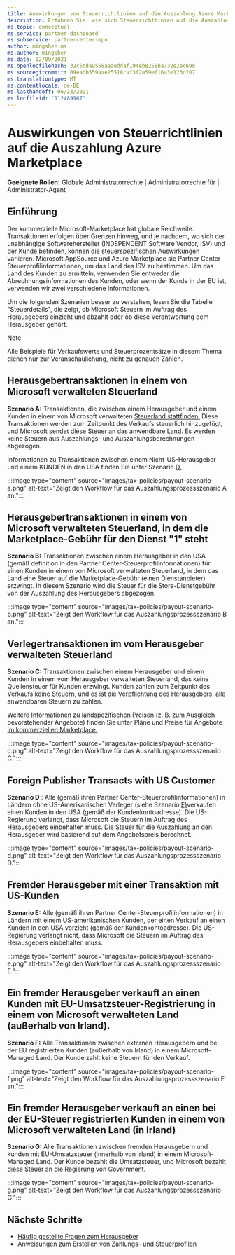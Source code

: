 ```yaml
---
title: Auswirkungen von Steuerrichtlinien auf die Auszahlung Azure Marketplace
description: Erfahren Sie, wie sich Steuerrichtlinien auf die Auszahlung Azure Marketplace.
ms.topic: conceptual
ms.service: partner-dashboard
ms.subservice: partnercenter-mpn
author: mingshen-ms
ms.author: mingshen
ms.date: 02/09/2021
ms.openlocfilehash: 32c5cda9558aaaeddaf194eb8258ba732e2ac698
ms.sourcegitcommit: 09eabb559aae25518caf3f2a59ef16a3e123c207
ms.translationtype: MT
ms.contentlocale: de-DE
ms.lasthandoff: 06/23/2021
ms.locfileid: "112489967"
---
```

# <a name="how-tax-policies-affect-payout-for-azure-marketplace"></a>Auswirkungen von Steuerrichtlinien auf die Auszahlung Azure Marketplace

**Geeignete Rollen:** Globale Administratorrechte | Administratorrechte für | Administrator-Agent

## <a name="introduction"></a>Einführung

Der kommerzielle Microsoft-Marketplace hat globale Reichweite. Transaktionen erfolgen über Grenzen hinweg, und je nachdem, wo sich der unabhängige Softwarehersteller (INDEPENDENT Software Vendor, ISV) und der Kunde befinden, können die steuerspezifischen Auswirkungen variieren. Microsoft AppSource und Azure Marketplace sie Partner Center Steuerprofilinformationen, um das Land des ISV zu bestimmen. Um das Land des Kunden zu ermitteln, verwenden Sie entweder die Abrechnungsinformationen des Kunden, oder wenn der Kunde in der EU ist, verwenden wir zwei verschiedene Informationen.

Um die folgenden Szenarien besser [](tax-details-marketplace.md) zu verstehen, lesen Sie die Tabelle "Steuerdetails", die zeigt, ob Microsoft Steuern im Auftrag des Herausgebers einzieht und abzahlt oder ob diese Verantwortung dem Herausgeber gehört.

> [!NOTE]
> Alle Beispiele für Verkaufswerte und Steuerprozentsätze in diesem Thema dienen nur zur Veranschaulichung, nicht zu genauen Zahlen.

## <a name="publisher-transacts-in-microsoft-managed-tax-country"></a>Herausgebertransaktionen in einem von Microsoft verwalteten Steuerland

**Szenario A:** Transaktionen, die zwischen einem Herausgeber und einem Kunden in einem von Microsoft verwalteten [Steuerland stattfinden.](tax-details-marketplace.md#microsoft-managed-countries) Diese Transaktionen werden zum Zeitpunkt des Verkaufs steuerlich hinzugefügt, und Microsoft sendet diese Steuer an das anwendbare Land. Es werden keine Steuern aus Auszahlungs- und Auszahlungsberechnungen abgezogen.

Informationen zu Transaktionen zwischen einem Nicht-US-Herausgeber und einem KUNDEN in den USA finden Sie unter Szenario [D.](#foreign-publisher-transacts-with-us-customer)

:::image type="content" source="images/tax-policies/payout-scenario-a.png" alt-text="Zeigt den Workflow für das Auszahlungsprozessszenario A an.":::

## <a name="publisher-transacts-in-microsoft-managed-tax-country-where-marketplace-fee-is-taxable-service"></a>Herausgebertransaktionen in einem von Microsoft verwalteten Steuerland, in dem die Marketplace-Gebühr für den Dienst "1" steht

**Szenario B:** Transaktionen zwischen einem Herausgeber in den USA (gemäß definition in den Partner Center-Steuerprofilinformationen) für einen Kunden in einem von Microsoft verwalteten Steuerland, in dem das Land eine Steuer auf die Marketplace-Gebühr (einen Dienstanbieter) erzwingt. In diesem Szenario wird die Steuer für die Store-Dienstgebühr von der Auszahlung des Herausgebers abgezogen.

:::image type="content" source="images/tax-policies/payout-scenario-b.png" alt-text="Zeigt den Workflow für das Auszahlungsprozessszenario B an.":::

## <a name="publisher-transacts-in-publisher-managed-tax-country"></a>Verlegertransaktionen im vom Herausgeber verwalteten Steuerland

**Szenario C:** Transaktionen zwischen einem Herausgeber und einem Kunden in einem vom Herausgeber verwalteten Steuerland, das keine Quellensteuer für Kunden erzwingt. Kunden zahlen zum Zeitpunkt des Verkaufs keine Steuern, und es ist die Verpflichtung des Herausgebers, alle anwendbaren Steuern zu zahlen.

Weitere Informationen zu landspezifischen Preisen (z. B. zum Ausgleich bevorstehender Angebote) finden Sie unter Pläne und Preise für Angebote [im kommerziellen Marketplace.](/azure/marketplace/plans-pricing#custom-prices)

:::image type="content" source="images/tax-policies/payout-scenario-c.png" alt-text="Zeigt den Workflow für das Auszahlungsprozessszenario C.":::

## <a name="foreign-publisher-transacts-with-us-customer"></a>Foreign Publisher Transacts with US Customer

**Szenario D** : Alle (gemäß ihren Partner Center-Steuerprofilinformationen) in Ländern ohne US-Amerikanischen Verleger (siehe Szenario [E)](#foreign-publisher-with-a-treaty-transacts-with-us-customer)verkaufen einen Kunden in den USA (gemäß der Kundenkontoadresse). Die US-Regierung verlangt, dass Microsoft die Steuern im Auftrag des Herausgebers einbehalten muss. Die Steuer für die Auszahlung an den Herausgeber wird basierend auf dem Angebotspreis berechnet.

:::image type="content" source="images/tax-policies/payout-scenario-d.png" alt-text="Zeigt den Workflow für das Auszahlungsprozessszenario D.":::

## <a name="foreign-publisher-with-a-treaty-transacts-with-us-customer"></a>Fremder Herausgeber mit einer Transaktion mit US-Kunden

**Szenario E:** Alle (gemäß ihren Partner Center-Steuerprofilinformationen) in Ländern mit einem US-amerikanischen Kunden, der einen Verkauf an einen Kunden in den USA vorzieht (gemäß der Kundenkontoadresse). Die US-Regierung verlangt nicht, dass Microsoft die Steuern im Auftrag des Herausgebers einbehalten muss.

:::image type="content" source="images/tax-policies/payout-scenario-e.png" alt-text="Zeigt den Workflow für das Auszahlungsprozessszenario E.":::

## <a name="foreign-publisher-sells-to-an-eu-vat-registered-customer-in-a-microsoft-managed-country-outside-ireland"></a>Ein fremder Herausgeber verkauft an einen Kunden mit EU-Umsatzsteuer-Registrierung in einem von Microsoft verwalteten Land (außerhalb von Irland).

**Szenario F:** Alle Transaktionen zwischen externen Herausgebern und bei der EU registrierten Kunden (außerhalb von Irland) in einem Microsoft-Managed Land. Der Kunde zahlt keine Steuern für den Verkauf.

:::image type="content" source="images/tax-policies/payout-scenario-f.png" alt-text="Zeigt den Workflow für das Auszahlungsprozessszenario F an.":::

## <a name="foreign-publisher-sells-to-an-eu-vat-registered-customer-in-a-microsoft-managed-country-in-ireland"></a>Ein fremder Herausgeber verkauft an einen bei der EU-Steuer registrierten Kunden in einem von Microsoft verwalteten Land (in Irland)

**Szenario G:** Alle Transaktionen zwischen fremden Herausgebern und kunden mit EU-Umsatzsteuer (innerhalb von Irland) in einem Microsoft-Managed Land. Der Kunde bezahlt die Umsatzsteuer, und Microsoft bezahlt diese Steuer an die Regierung von Government.

:::image type="content" source="images/tax-policies/payout-scenario-g.png" alt-text="Zeigt den Workflow für das Auszahlungsprozessszenario G.":::

## <a name="next-steps"></a>Nächste Schritte

- [Häufig gestellte Fragen zum Herausgeber](/azure/marketplace/marketplace-faq-publisher-guide)
- [Anweisungen zum Erstellen von Zahlungs- und Steuerprofilen](./set-up-your-payout-account.md?context=%2fazure%2fmarketplace%2fcontext%2fcontext#create-a-payment-profile)